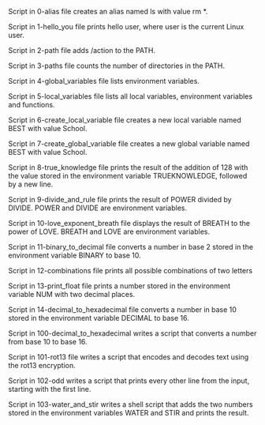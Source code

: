 Script in 0-alias file creates an alias named ls with value rm *.

Script in 1-hello_you file prints hello user, where user is the current Linux user.

Script in 2-path file adds /action to the PATH.

Script in 3-paths file counts the number of directories in the PATH.

Script in 4-global_variables file lists environment variables.

Script in 5-local_variables file lists all local variables, environment variables and functions.

Script in 6-create_local_variable file creates a new local variable named BEST with value School.

Script in 7-create_global_variable file creates a new global variable named BEST with value School.

Script in 8-true_knowledge file prints the result of the addition of 128 with the value stored in the environment variable TRUEKNOWLEDGE, followed by a new line.

Script in 9-divide_and_rule file prints the result of POWER divided by DIVIDE. POWER and DIVIDE are environment variables.

Script in 10-love_exponent_breath file displays the result of BREATH to the power of LOVE. BREATH and LOVE are environment variables.

Script in 11-binary_to_decimal file converts a number in base 2 stored in the environment variable BINARY to base 10.

Script in 12-combinations file prints all possible combinations of two letters

Script in 13-print_float file prints a number stored in the environment variable NUM with two decimal places.

Script in 14-decimal_to_hexadecimal file converts a number in base 10 stored in the environment variable DECIMAL to base 16.

Script in 100-decimal_to_hexadecimal writes a script that converts a number from base 10 to base 16.

Script in 101-rot13 file writes a script that encodes and decodes text using the rot13 encryption.

Script in 102-odd writes a script that prints every other line from the input, starting with the first line.

Script in 103-water_and_stir writes a shell script that adds the two numbers stored in the environment variables WATER and STIR and prints the result.
